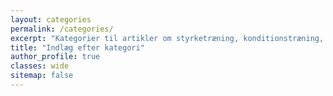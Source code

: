```yaml
---
layout: categories
permalink: /categories/
excerpt: "Kategorier til artikler om styrketræning, konditionstræning, cardio, yoga, løb og træning."
title: "Indlæg efter kategori"
author_profile: true
classes: wide
sitemap: false
---
```

